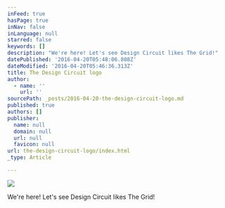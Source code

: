 ```yaml
---
inFeed: true
hasPage: true
inNav: false
inLanguage: null
starred: false
keywords: []
description: "We're here! Let's see Design Circuit likes The Grid!"
datePublished: '2016-04-20T05:48:06.808Z'
dateModified: '2016-04-20T05:46:36.313Z'
title: The Design Circuit logo
author:
  - name: ''
    url: ''
sourcePath: _posts/2016-04-20-the-design-circuit-logo.md
published: true
authors: []
publisher:
  name: null
  domain: null
  url: null
  favicon: null
url: the-design-circuit-logo/index.html
_type: Article

---
```

![](https://s3-us-west-2.amazonaws.com/the-grid-img/p/7651e6d11b85b556ced018f1a7c2189789107c1e.jpg)

We're here! Let's see Design Circuit likes The Grid!